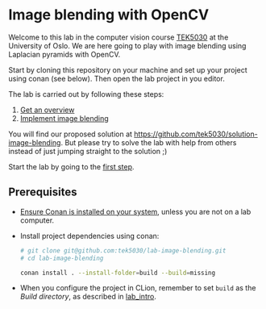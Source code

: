# Image blending with OpenCV
Welcome to this lab in the computer vision course [TEK5030](https://www.uio.no/studier/emner/matnat/its/TEK5030/) at the University of Oslo.
We are here going to play with image blending using Laplacian pyramids with OpenCV.

Start by cloning this repository on your machine and set up your project using conan (see below). 
Then open the lab project in you editor.

The lab is carried out by following these steps:
1. [Get an overview](lab-guide/1-get-an-overview.md)
2. [Implement image blending](lab-guide/2-implement-image-blending.md)

You will find our proposed solution at https://github.com/tek5030/solution-image-blending.
But please try to solve the lab with help from others instead of just jumping straight to the solution ;)

Start the lab by going to the [first step](lab-guide/1-get-an-overview.md).


## Prerequisites
- [Ensure Conan is installed on your system](https://tek5030.github.io/tutorial/conan.html), unless you are not on a lab computer.
- Install project dependencies using conan:

   ```bash
   # git clone git@github.com:tek5030/lab-image-blending.git
   # cd lab-image-blending

   conan install . --install-folder=build --build=missing
   ```
- When you configure the project in CLion, remember to set `build` as the _Build directory_, as described in [lab_intro](https://github.com/tek5030/lab-intro/blob/master/cpp/lab-guide/1-open-project-in-clion.md#6-configure-project).
